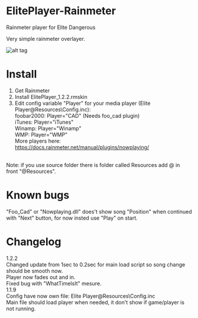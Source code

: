 # ElitePlayer-Rainmeter
Rainmeter player for Elite Dangerous

Very simple rainmeter overlayer.

![alt tag](https://raw.githubusercontent.com/Mindii/ElitePlayer-Rainmeter/master/Img/eliteplayer.jpg)

# Install
1. Get Rainmeter
2. Install ElitePlayer_1.2.2.rmskin
3. Edit config variable "Player" for your media player (Elite Player\@Resources\Config.inc):<br>
     foobar2000: Player="CAD" (Needs foo_cad plugin)<br>
     iTunes: Player="iTunes"<br>
     Winamp: Player="Winamp"<br>
     WMP: Player="WMP"<br>
     More players here: https://docs.rainmeter.net/manual/plugins/nowplaying/<br>
<br>
Note: if you use source folder there is folder called Resources add @ in front "@Resources".

# Known bugs
"Foo_Cad" or "Nowplaying.dll" does't show song "Position" when continued with "Next" button, for now insted use "Play" on start.

# Changelog
1.2.2<br>
     Changed update from 1sec to 0.2sec for main load script so song change should be smooth now.<br>
     Player now fades out and in.<br>
     Fixed bug with "WhatTimeIsIt" mesure.<br>
1.1.9<br>
     Config have now own file: Elite Player\@Resources\Config.inc<br>
     Main file should load player when needed, it don't show if game/player is not running.<Br>
